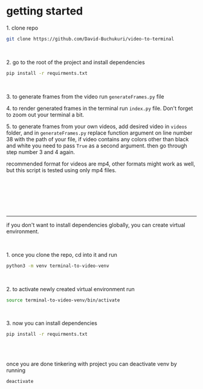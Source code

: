 <h1>getting started</h1>

1\. clone repo

```sh
git clone https://github.com/David-Buchukuri/video-to-terminal
```

<br>

2\. go to the root of the project and install dependencies

```sh
pip install -r requirments.txt
```

<br>

3\. to generate frames from the video run `generateFrames.py` file

4\. to render generated frames in the terminal run `index.py` file. Don't forget to zoom out your terminal a bit.

5\. to generate frames from your own videos, add desired video in `videos` folder, and in `generateFrames.py` replace function argument on line number 38 with the path of your file, if video contains any colors other than black and white you need to pass `True` as a second argument.
then go through step number 3 and 4 again.

recommended format for videos are mp4, other formats might work as well, but this script is tested using only mp4 files.

<br>
<br>
<br>
<br>
<br>

---

if you don't want to install dependencies globally, you can create virtual environment.

<br>

1\. once you clone the repo, cd into it and run

```sh
python3 -m venv terminal-to-video-venv
```

<br>

2\. to activate newly created virtual environment run

```sh
source terminal-to-video-venv/bin/activate
```

<br>

3\. now you can install dependencies

```sh
pip install -r requirments.txt
```

<br>
<br>

once you are done tinkering with project you can deactivate venv by running

```sh
deactivate
```
